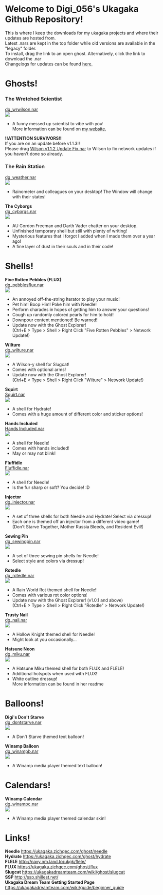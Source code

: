# Welcome to Digi_056's Ukagaka Github Repository!<br>
This is where I keep the downloads for my ukagaka projects and where their updates are hosted from.<br>
Latest .nars are kept in the top folder while old versions are available in the "legacy" folder.<br>
To install, drag the link to an open ghost. Alternatively, click the link to download the .nar<br>
Changelogs for updates can be found [here.](https://github.com/Digibillcipher/UkagakaTime/blob/main/UPDATES.md)<br>

# Ghosts!

### The Wretched Scientist
[dg_wrwilson.nar](https://raw.githubusercontent.com/Digibillcipher/UkagakaTime/main/dg_wrwlison%201.1.3.nar)<br>
<img src="https://raw.githubusercontent.com/Digibillcipher/UkagakaTime/main/img/wrwilson.gif">

* A funny messed up scientist to vibe with you!<br>
More information can be found on [my website.](https://digibillcipher.github.io/index_files/ukagaka.htm)<br>

**!!ATTENTION SURVIVORS!!**<br>
If you are on an update before v1.1.3!!<br>
Please drag [Wilson v1.1.2 Update Fix.nar](Wilson%20v1.1.2%20Update%20Fix.nar) to Wilson to fix network updates if you haven't done so already.

### The Rain Station
[dg_weather.nar](https://raw.githubusercontent.com/Digibillcipher/UkagakaTime/main/dg_weather%201.0.0.nar)<br>
<img src="https://raw.githubusercontent.com/Digibillcipher/UkagakaTime/main/img/weather.png">

* Rainometer and colleagues on your desktop! The Window will change with their states!

**The Cyborgs**<br>
[dg_cyborgs.nar](https://raw.githubusercontent.com/Digibillcipher/UkagakaTime/main/dg_cyborgs.nar)<br>
<img src="https://raw.githubusercontent.com/Digibillcipher/UkagakaTime/main/img/cyborgs.png">

* AU Gordon Freeman and Darth Vader chatter on your desktop.
* Unfinished temporary shell but still with plenty of writing!
* Mysterious features that I forgot I added when I made them over a year ago!
* A fine layer of dust in their souls and in their code!

# Shells!

**Five Rotten Pebbles (FLUX)**<br>
[dg_pebblesflux.nar](https://raw.githubusercontent.com/Digibillcipher/UkagakaTime/main/dg_pebblesflux1.0.2.nar)<br>
<img src="https://raw.githubusercontent.com/Digibillcipher/UkagakaTime/main/img/pebblesflux.png">

* An annoyed off-the-string Iterator to play your music!
* Pet him! Boop Him! Poke him with Needle!
* Perform charades in hopes of getting him to answer your questions!
* Cough up randomly colored pearls for him to hold!
* Downpour content mentioned! Be warned!
* Update now with the Ghost Explorer!<br>
(Ctrl+E > Type > Shell > Right Click "Five Rotten Pebbles" > Network Update!)

**Wilture**<br>
[dg_wilture.nar](https://raw.githubusercontent.com/Digibillcipher/UkagakaTime/main/dg_wilture%201.0.0.nar)<br>
<img src="https://raw.githubusercontent.com/Digibillcipher/UkagakaTime/main/img/wilture.png">

* A Wilson-y shell for Slugcat!
* Comes with optional arms!
* Update now with the Ghost Explorer!<br>
(Ctrl+E > Type > Shell > Right Click "Wilture" > Network Update!)

**Squirt**<br>
[Squirt.nar](https://raw.githubusercontent.com/Digibillcipher/UkagakaTime/main/Squirt.nar)<br>
<img src="https://raw.githubusercontent.com/Digibillcipher/UkagakaTime/main/img/squirt.png">

* A shell for Hydrate! 
* Comes with a huge amount of different color and sticker options!

**Hands Included**<br>
[Hands Included.nar](https://raw.githubusercontent.com/Digibillcipher/UkagakaTime/main/Hands%20Included.nar)<br>
<img src="https://raw.githubusercontent.com/Digibillcipher/UkagakaTime/main/img/hands.png">

* A shell for Needle!
* Comes with hands included!
* May or may not blink!

**Fluffidle**<br>
[Fluffidle.nar](https://raw.githubusercontent.com/Digibillcipher/UkagakaTime/main/Fluffidle.nar)<br>
<img src="https://raw.githubusercontent.com/Digibillcipher/UkagakaTime/main/img/fluffidle.png">

* A shell for Needle!
* Is the fur sharp or soft? You decide! :D

**Injector**<br>
[dg_injector.nar](https://raw.githubusercontent.com/Digibillcipher/UkagakaTime/main/dg_injector.nar)<br>
<img src="https://raw.githubusercontent.com/Digibillcipher/UkagakaTime/main/img/injector.png">

* A set of three shells for both Needle and Hydrate! Select via dressup!
* Each one is themed off an injector from a different video game!<br>
(Don't Starve Together, Mother Russia Bleeds, and Resident Evil!)

**Sewing Pin**<br>
[dg_sewingpin.nar](https://raw.githubusercontent.com/Digibillcipher/UkagakaTime/main/dg_sewingpin.nar)<br>
<img src="https://raw.githubusercontent.com/Digibillcipher/UkagakaTime/main/img/sewingpin.png">

* A set of three sewing pin shells for Needle!
* Select style and colors via dressup!

**Rotedle**<br>
[dg_rotedle.nar](https://raw.githubusercontent.com/Digibillcipher/UkagakaTime/main/dg_rotedle%201.0.1.nar)<br>
<img src="https://raw.githubusercontent.com/Digibillcipher/UkagakaTime/main/img/rotedle.png">

* A Rain World Rot themed shell for Needle!
* Comes with various rot color options!
* Update now with the Ghost Explorer! (v1.0.1 and above)<br>
(Ctrl+E > Type > Shell > Right Click "Rotedle" > Network Update!)

**Trusty Nail**<br>
[dg_nail.nar](https://raw.githubusercontent.com/Digibillcipher/UkagakaTime/main/dg_nail.nar)<br>
<img src="https://raw.githubusercontent.com/Digibillcipher/UkagakaTime/main/img/nail.png">

* A Hollow Knight themed shell for Needle!
* Might look at you occasionally...

**Hatsune Neon**<br>
[dg_miku.nar](https://raw.githubusercontent.com/Digibillcipher/UkagakaTime/main/dg_miku1.0.0.nar)<br>
<img src="https://raw.githubusercontent.com/Digibillcipher/UkagakaTime/main/img/miku.png">

* A Hatsune Miku themed shell for both FLUX and FLELE!
* Additional hotspots when used with FLUX!
* White outline dressup!<br>
More information can be found in her readme

# Balloons!

**Digi's Don't Starve**<br>
[dg_dontstarve.nar](https://raw.githubusercontent.com/Digibillcipher/UkagakaTime/main/dg_dontstarve%201.1.1.nar)<br>
<img src="https://raw.githubusercontent.com/Digibillcipher/UkagakaTime/main/img/dontstarve.png">

* A Don't Starve themed text balloon!

**Winamp Balloon**<br>
[dg_winampb.nar](https://raw.githubusercontent.com/Digibillcipher/UkagakaTime/main/dg_winampb.nar)<br>
<img src="https://raw.githubusercontent.com/Digibillcipher/UkagakaTime/refs/heads/main/img/winampb.png">

* A Winamp media player themed text balloon!

# Calendars!

**Winamp Calendar**<br>
[dg_winampc.nar](https://raw.githubusercontent.com/Digibillcipher/UkagakaTime/main/dg_winampc.nar)<br>
<img src="https://raw.githubusercontent.com/Digibillcipher/UkagakaTime/main/img/winampc.png">

* A Winamp media player themed calendar skin!

# Links!

**Needle**
https://ukagaka.zichqec.com/ghost/needle
<br>
**Hydrate**
https://ukagaka.zichqec.com/ghost/hydrate
<br>
**FLELE**
http://navy.nm.land.to/ukgk/flele/
<br>
**FLUX**
https://ukagaka.zichqec.com/ghost/flux
<br>
**Slugcat**
https://ukagakadreamteam.com/wiki/ghost/slugcat
<br>
**SSP**
http://ssp.shillest.net/
<br>
**Ukagaka Dream Team Getting Started Page**
https://ukagakadreamteam.com/wiki/guide/beginner_guide
